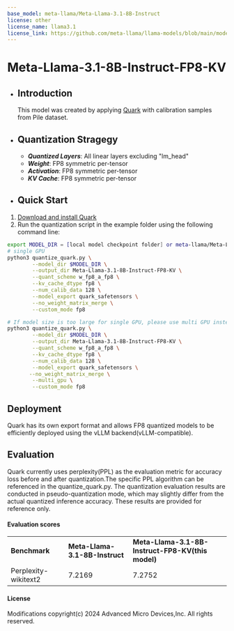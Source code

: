 ```yaml
---
base_model: meta-llama/Meta-Llama-3.1-8B-Instruct
license: other
license_name: llama3.1
license_link: https://github.com/meta-llama/llama-models/blob/main/models/llama3_1/LICENSE
---
```

# Meta-Llama-3.1-8B-Instruct-FP8-KV
- ## Introduction
  This model was created by applying [Quark](https://quark.docs.amd.com/latest/index.html) with calibration samples from Pile dataset.
- ## Quantization Stragegy
  - ***Quantized Layers***: All linear layers excluding "lm_head"
  - ***Weight***: FP8 symmetric per-tensor
  - ***Activation***: FP8 symmetric per-tensor
  - ***KV Cache***: FP8 symmetric  per-tensor
- ## Quick Start
1. [Download and install Quark](https://quark.docs.amd.com/latest/install.html)
2. Run the quantization script in the example folder using the following command line:
```sh
export MODEL_DIR = [local model checkpoint folder] or meta-llama/Meta-Llama-3.1-8B-Instruct 
# single GPU
python3 quantize_quark.py \
        --model_dir $MODEL_DIR \
        --output_dir Meta-Llama-3.1-8B-Instruct-FP8-KV \
        --quant_scheme w_fp8_a_fp8 \
        --kv_cache_dtype fp8 \
        --num_calib_data 128 \
        --model_export quark_safetensors \
        --no_weight_matrix_merge \
        --custom_mode fp8

# If model size is too large for single GPU, please use multi GPU instead.
python3 quantize_quark.py \
        --model_dir $MODEL_DIR \
        --output_dir Meta-Llama-3.1-8B-Instruct-FP8-KV \
        --quant_scheme w_fp8_a_fp8 \
        --kv_cache_dtype fp8 \
        --num_calib_data 128 \
        --model_export quark_safetensors \
       --no_weight_matrix_merge \
        --multi_gpu \
        --custom_mode fp8
```
## Deployment
Quark has its own export format and allows FP8 quantized models to be efficiently deployed using the vLLM backend(vLLM-compatible).

## Evaluation
Quark currently uses perplexity(PPL) as the evaluation metric for accuracy loss before and after quantization.The specific PPL algorithm can be referenced in the quantize_quark.py.
The quantization evaluation results are conducted in pseudo-quantization mode, which may slightly differ from the actual quantized inference accuracy. These results are provided for reference only.

#### Evaluation scores
<table>
  <tr>
   <td><strong>Benchmark</strong>
   </td>
   <td><strong>Meta-Llama-3.1-8B-Instruct </strong>
   </td>
   <td><strong>Meta-Llama-3.1-8B-Instruct-FP8-KV(this model)</strong>
   </td>
  </tr>
  <tr>
   <td>Perplexity-wikitext2
   </td>
   <td>7.2169
   </td>
   <td>7.2752
   </td>
  </tr>
  
</table>



#### License
Modifications copyright(c) 2024 Advanced Micro Devices,Inc. All rights reserved.
